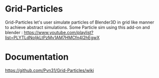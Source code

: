 # Grid-Particles
Grid-Particles let's user simulate particles of Blender3D in  grid like manner to achieve abstract simulations.
Some Particle sim using this add-on and blender : https://www.youtube.com/playlist?list=PLYTLdNoIjkLtPzMv1AM7HMCfn4l2hEgwX
# Documentation
https://github.com/Pvn31/Grid-Particles/wiki
